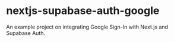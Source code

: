 # nextjs-supabase-auth-google
An example project on integrating Google Sign-In with Next.js and Supabase Auth.
